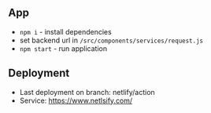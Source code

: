 ## App
- `npm i` - install dependencies
- set backend url in `/src/components/services/request.js`
- `npm start` - run application

## Deployment 
- Last deployment on branch: netlify/action
- Service: https://www.netlsify.com/